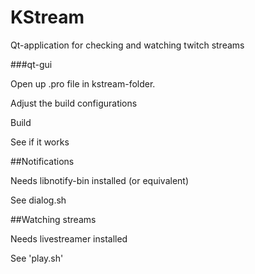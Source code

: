 # KStream

Qt-application for checking and watching twitch streams


###qt-gui

Open up .pro file in kstream-folder.

Adjust the build configurations

Build

See if it works


##Notifications

Needs libnotify-bin installed (or equivalent)

See dialog.sh

##Watching streams

Needs livestreamer installed

See 'play.sh'

